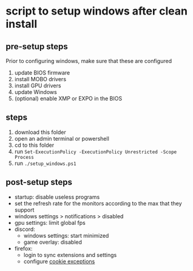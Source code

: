 # script to setup windows after clean install

## pre-setup steps

Prior to configuring windows, make sure that these are configured

1. update BIOS firmware
2. install MOBO drivers
3. install GPU drivers
4. update Windows
5. (optional) enable XMP or EXPO in the BIOS

## steps

1. download this folder
2. open an admin terminal or powershell
3. cd to this folder
4. run `Set-ExecutionPolicy -ExecutionPolicy Unrestricted -Scope Process`
5. run `./setup_windows.ps1`

## post-setup steps

- startup: disable useless programs
- set the refresh rate for the monitors according to the max that they support
- windows settings > notifications > disabled
- gpu settings: limit global fps
- discord:
  - windows settings: start minimized
  - game overlay: disabled
- firefox:
  - login to sync extensions and settings
  - configure [cookie exceptions](https://github.com/paulo-erichsen/user.js/blob/master/cookie_exceptions.md)
